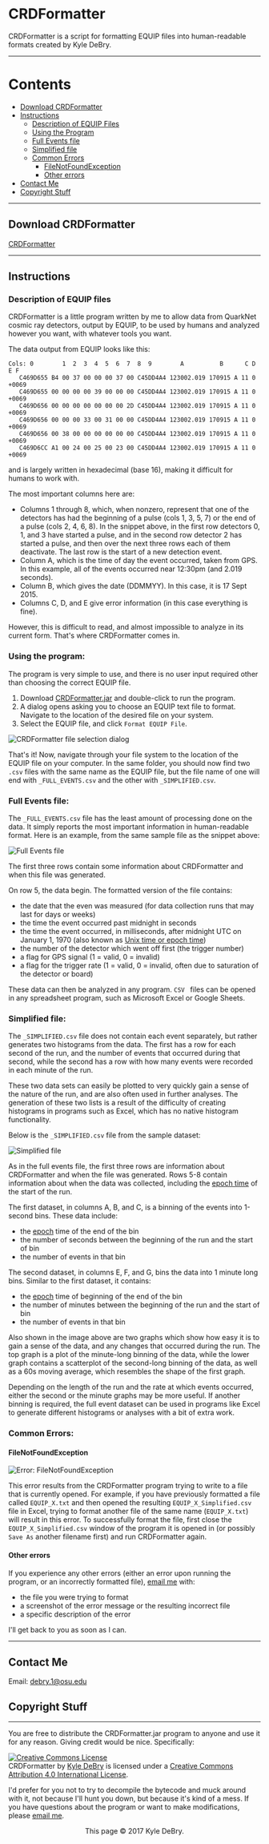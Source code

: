 # CRDFormatter
CRDFormatter is a script for formatting EQUIP files into human-readable formats created by Kyle DeBry.

---

# Contents
- [Download CRDFormatter](#download)
- [Instructions](#instructions)
    - [Description of EQUIP Files](#i_desc)
    - [Using the Program](#i_using)
    - [Full Events file](#i_full)
    - [Simplified file](#i_simplified)
    - [Common Errors](#i_errors)
        - [FileNotFoundException](#i_e_file)
        - [Other errors](#i_e_other)
- [Contact Me](#contact)
- [Copyright Stuff](#copyright)

---

## <a name="download"></a>Download CRDFormatter
   [CRDFormatter](https://github.com/kyledebry/CRDFormatter/blob/master/CRDFormatter.jar?raw=true)

---

## <a name="instructions"></a>Instructions
### <a name="i_desc"></a>Description of EQUIP files
CRDFormatter is a little program written by me to allow data from QuarkNet cosmic ray detectors, output by EQUIP, to be used by humans and analyzed however you want, with whatever tools you want.

The data output from EQUIP looks like this:
   ```
Cols: 0        1  2  3  4  5  6  7  8  9        A          B      C D  E F
      C469D655 B4 00 37 00 00 00 37 00 C45DD4A4 123002.019 170915 A 11 0 +0069
      C469D655 00 00 00 00 39 00 00 00 C45DD4A4 123002.019 170915 A 11 0 +0069
      C469D656 00 00 00 00 00 00 00 2D C45DD4A4 123002.019 170915 A 11 0 +0069
      C469D656 00 00 00 33 00 31 00 00 C45DD4A4 123002.019 170915 A 11 0 +0069
      C469D656 00 38 00 00 00 00 00 00 C45DD4A4 123002.019 170915 A 11 0 +0069
      C469D6CC A1 00 24 00 25 00 23 00 C45DD4A4 123002.019 170915 A 11 0 +0069
   ```
and is largely written in hexadecimal (base 16), making it difficult for humans to work with.

The most important columns here are:
- Columns 1 through 8, which, when nonzero, represent that one of the detectors has had the beginning of a pulse (cols 1, 3, 5, 7) or the end of a pulse (cols 2, 4, 6, 8). In the snippet above, in the first row detectors 0, 1, and 3 have started a pulse, and in the second row detector 2 has started a pulse, and then over the next three rows each of them deactivate. The last row is the start of a new detection event.
- Column A, which is the time of day the event occurred, taken from GPS. In this example, all of the events occurred near 12:30pm (and 2.019 seconds).
- Column B, which gives the date (DDMMYY). In this case, it is 17 Sept 2015.
- Columns C, D, and E give error information (in this case everything is fine).

However, this is difficult to read, and almost impossible to analyze in its current form. That's where CRDFormatter comes in.

### <a name="i_using"></a>Using the program:
The program is very simple to use, and there is no user input required other than choosing the correct EQUIP file.

1. Download [CRDFormatter.jar](https://github.com/kyledebry/CRDFormatter/blob/master/CRDFormatter.jar?raw=true) and double-click to run the program.
2. A dialog opens asking you to choose an EQUIP text file to format. Navigate to the location of the desired file on your system.
3. Select the EQUIP file, and click `Format EQUIP File`.

![CRDFormatter file selection dialog][file-select]

That's it! Now, navigate through your file system to the location of the EQUIP file on your computer. In the same folder, you should now find two `.csv` files with the same name as the EQUIP file, but the file name of one will end with `_FULL_EVENTS.csv` and the other with `_SIMPLIFIED.csv`.

### <a name="i_full"></a>Full Events file:
The `_FULL_EVENTS.csv` file has the least amount of processing done on the data. It simply reports the most important information in human-readable format. Here is an example, from the same sample file as the snippet above:

![Full Events file][full-events]

The first three rows contain some information about CRDFormatter and when this file was generated.

On row 5, the data begin. The formatted version of the file contains:
- the date that the even was measured (for data collection runs that may last for days or weeks)
- the time the event occurred past midnight in seconds
- the time the event occurred, in milliseconds, after midnight UTC on January 1, 1970 (also known as [Unix time or epoch time](https://en.wikipedia.org/wiki/Unix_time))
- the number of the detector which went off first (the trigger number)
- a flag for GPS signal (1 = valid, 0 = invalid)
- a flag for the trigger rate (1 = valid, 0 = invalid, often due to saturation of the detector or board)

These data can then be analyzed in any program. `CSV ` files can be opened in any spreadsheet program, such as Microsoft Excel or Google Sheets.

### <a name="i_simplified"></a>Simplified file:
The `_SIMPLIFIED.csv` file does not contain each event separately, but rather generates two histograms from the data. The first has a row for each second of the run, and the number of events that occurred during that second, while the second has a row with how many events were recorded in each minute of the run.

These two data sets can easily be plotted to very quickly gain a sense of the nature of the run, and are also often used in further analyses. The generation of these two lists is a result of the difficulty of creating histograms in programs such as Excel, which has no native histogram functionality.

Below is the `_SIMPLIFIED.csv` file from the sample dataset:

![Simplified file][simplified]

As in the full events file, the first three rows are information about CRDFormatter and when the file was generated. Rows 5-8 contain information about when the data was collected, including the [epoch time](https://en.wikipedia.org/wiki/Unix_time) of the start of the run.

The first dataset, in columns A, B, and C, is a binning of the events into 1-second bins. These data include:
- the [epoch](https://en.wikipedia.org/wiki/Unix_time) time of the end of the bin
- the number of seconds between the beginning of the run and the start of bin
- the number of events in that bin

The second dataset, in columns E, F, and G, bins the data into 1 minute long bins. Similar to the first dataset, it contains:
- the [epoch](https://en.wikipedia.org/wiki/Unix_time) time of beginning of the end of the bin
- the number of minutes between the beginning of the run and the start of bin
- the number of events in that bin

Also shown in the image above are two graphs which show how easy it is to gain a sense of the data, and any changes that occurred during the run. The top graph is a plot of the minute-long binning of the data, while the lower graph contains a scatterplot of the second-long binning of the data, as well as a 60s moving average, which resembles the shape of the first graph.

Depending on the length of the run and the rate at which events occurred, either the second or the minute graphs may be more useful. If another binning is required, the full event dataset can be used in programs like Excel to generate different histograms or analyses with a bit of extra work.

### <a name="i_errors"></a>Common Errors:
#### <a name="i_e_file"></a>FileNotFoundException

![Error: FileNotFoundException][error-file]

This error results from the CRDFormatter program trying to write to a file that is currently opened. For example, if you have previously formatted a file called `EQUIP_X.txt` and then opened the resulting `EQUIP_X_Simplified.csv` file in Excel, trying to format another file of the same name (`EQUIP_X.txt`) will result in this error. To successfully format the file, first close the `EQUIP_X_Simplified.csv` window of the program it is opened in (or possibly `Save As` another filename first) and run CRDFormatter again.

#### <a name="i_e_other"></a>Other errors
If you experience any other errors (either an error upon running the program, or an incorrectly formatted file), [email me](mailto:debry.1@osu.edu) with:
- the file you were trying to format
- a screenshot of the error message or the resulting incorrect file
- a specific description of the error

I'll get back to you as soon as I can.

---

## <a name="contact"></a>Contact Me
Email: [debry.1@osu.edu](mailto:debry.1@osu.edu)
## <a name="copyright"></a>Copyright Stuff

---

You are free to distribute the CRDFormatter.jar program to anyone and use it for any reason. Giving credit would be nice. Specifically:

<a rel="license" href="http://creativecommons.org/licenses/by/4.0/"><img alt="Creative Commons License" style="border-width:0" src="https://i.creativecommons.org/l/by/4.0/88x31.png" /></a><br /><span xmlns:dct="http://purl.org/dc/terms/" href="http://purl.org/dc/dcmitype/InteractiveResource" property="dct:title" rel="dct:type">CRDFormatter</span> by <a xmlns:cc="http://creativecommons.org/ns#" href="https://github.com/kyledebry" property="cc:attributionName" rel="cc:attributionURL">Kyle DeBry</a> is licensed under a <a rel="license" href="http://creativecommons.org/licenses/by/4.0/">Creative Commons Attribution 4.0 International License</a>.

I'd prefer for you not to try to decompile the bytecode and muck around with it, not because I'll hunt you down, but because it's kind of a mess. If you have questions about the program or want to make modifications, please [email me](mailto:debry.1@osu.edu).



<center>This page &copy; 2017 Kyle DeBry.</center>



[file-select]: https://raw.githubusercontent.com/kyledebry/CRDFormatter/master/Select%20File.PNG "CRDFormatter file selection dialog"
[full-events]: https://raw.githubusercontent.com/kyledebry/CRDFormatter/master/Full%20Events.PNG "Full events file"
[simplified]: https://raw.githubusercontent.com/kyledebry/CRDFormatter/master/Simplified%20Charts.PNG "Simplified file"
[error-file]: https://raw.githubusercontent.com/kyledebry/CRDFormatter/master/Error_FileNotFound.PNG "Error: FileNotFoundException"
